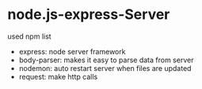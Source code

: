# node.js-express-Server

used npm list 
- express: node server framework
- body-parser: makes it easy to parse data from server
- nodemon: auto restart server when files are updated
- request: make http calls
